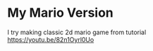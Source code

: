 # My Mario Version
 I try making classic 2d mario game from tutorial 
 <br>
https://youtu.be/82n1Oyrl0Uo

